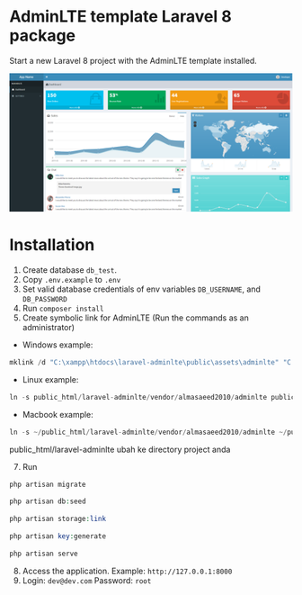 # AdminLTE template Laravel 8 package

Start a new Laravel 8 project with the AdminLTE template installed.

<img src="public/img/config/dashboard.png">

# Installation

1) Create database `db_test`. 
3) Copy `.env.example` to `.env`
4) Set valid database credentials of env variables `DB_USERNAME`, and `DB_PASSWORD`
5) Run `composer install`
6) Create symbolic link for AdminLTE (Run the commands as an administrator)

- Windows example:
  
 ```php
 mklink /d "C:\xampp\htdocs\laravel-adminlte\public\assets\adminlte" "C:\xampp\htdocs\laravel-adminlte\vendor\almasaeed2010\adminlte"
 ```
 
 - Linux example:    
    
```php
ln -s public_html/laravel-adminlte/vendor/almasaeed2010/adminlte public_html/laravel-adminlte/public/assets/adminlte
``` 
 
 - Macbook example:    
    
```php
ln -s ~/public_html/laravel-adminlte/vendor/almasaeed2010/adminlte ~/public_html/laravel-adminlte/public/assets/adminlte
```

public_html/laravel-adminlte  ubah ke directory project anda

7) Run
```php
php artisan migrate
```
```php
php artisan db:seed
```
```php
php artisan storage:link
```
```php
php artisan key:generate
```
```php
php artisan serve
```
8) Access the application. Example: `http://127.0.0.1:8000`
9) Login: `dev@dev.com` Password: `root`
